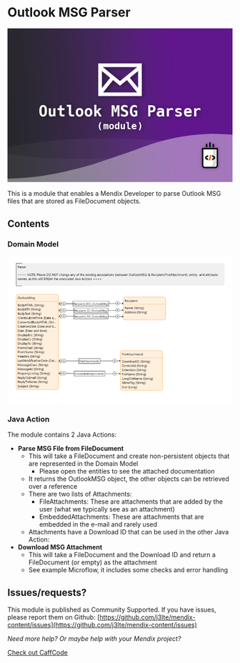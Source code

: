 # Outlook MSG Parser

![LOGO](/content/marketplace_icon.png)

This is a module that enables a Mendix Developer to parse Outlook MSG files that are stored as FileDocument objects.

## Contents
### Domain Model

![Domain Model](/content/domain-model.png)

### Java Action

The module contains 2 Java Actions:

- **Parse MSG File from FileDocument**
  - This will take a FileDocument and create non-persistent objects that are represented in the Domain Model
    - Please open the entities to see the attached documentation
  - It returns the OutlookMSG object, the other objects can be retrieved over a reference
  - There are two lists of Attachments:
    - FileAttachments: These are attachments that are added by the user (what we typically see as an attachment)
    - EmbeddedAttachments: These are attachments that are embedded in the e-mail and rarely used
  - Attachments have a Download ID that can be used in the other Java Action:
- **Download MSG Attachment**
  - This will take a FileDocument and the Download ID and return a FileDocument (or empty) as the attachment
  - See example Microflow, it includes some checks and error handling

## Issues/requests?

This module is published as Community Supported. If you have issues, please report them on Github: [https://github.com/j3lte/mendix-content/issues](https://github.com/j3lte/mendix-content/issues)

_Need more help? Or maybe help with your Mendix project?_

[Check out CaffCode](https://caffcode.com)
